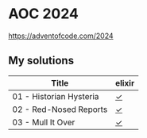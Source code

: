 # AOC 2024

https://adventofcode.com/2024


## My solutions

| Title                                | elixir    |
| -                                    | -         |
| 01 - Historian Hysteria              | [✓][01ex] |
| 02 - Red-Nosed Reports               | [✓][02ex] |
| 03 - Mull It Over                    | [✓][03ex] |


[01ex]: elixir/day1.livemd
[02ex]: elixir/day2.livemd
[03ex]: elixir/day3.livemd
